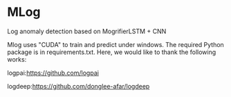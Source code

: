 # MLog
Log anomaly detection based on MogrifierLSTM + CNN

Mlog uses "CUDA" to train and predict under windows. The required Python package is in requirements.txt. Here, we would like to thank the following works:

logpai:https://github.com/logpai

logdeep:https://github.com/donglee-afar/logdeep
